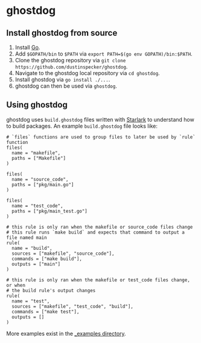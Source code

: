 # ghostdog

## Install ghostdog from source

1. Install [Go](https://golang.org/dl/).
1. Add `$GOPATH/bin` to `$PATH` via `export PATH=$(go env GOPATH)/bin:$PATH`.
1. Clone the ghostdog repository via `git clone https://github.com/dustinspecker/ghostdog`.
1. Navigate to the ghostdog local repository via `cd ghostdog`.
1. Install ghostdog via `go install ./...`.
1. ghostdog can then be used via `ghostdog`.


## Using ghostdog

ghostdog uses `build.ghostdog` files written with [Starlark](https://github.com/bazelbuild/starlark) to understand how to build packages. An example `build.ghostdog` file looks like:

```starlark
# `files` functions are used to group files to later be used by `rule` function
files(
  name = "makefile",
  paths = ["Makefile"]
)

files(
  name = "source_code",
  paths = ["pkg/main.go"]
)

files(
  name = "test_code",
  paths = ["pkg/main_test.go"]
)

# this rule is only ran when the makefile or source_code files change
# this rule runs `make build` and expects that command to output a file named main
rule(
  name = "build",
  sources = ["makefile", "source_code"],
  commands = ["make build"],
  outputs = ["main"]
)

# this rule is only ran when the makefile or test_code files change, or when
# the build rule's output changes
rule(
  name = "test",
  sources = ["makefile", "test_code", "build"],
  commands = ["make test"],
  outputs = []
)
```

More examples exist in the [_examples directory](_examples).

